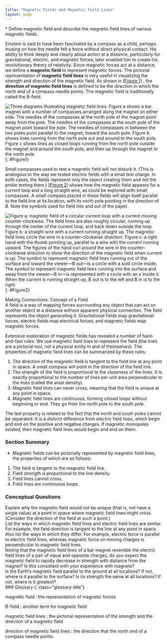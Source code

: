 ```yaml
---
title: "Magnetic Fields and Magnetic Field Lines"
layout: page
--- 
```


<div class="abstract" markdown="1">
* Define magnetic field and describe the magnetic field lines of various magnetic fields.
</div>

Einstein is said to have been fascinated by a compass as a child, perhaps musing
on how the needle felt a force without direct physical contact. His ability to
think deeply and clearly about action at a distance, particularly for
gravitational, electric, and magnetic forces, later enabled him to create his
revolutionary theory of relativity. Since magnetic forces act at a distance, we
define a **magnetic field** to represent magnetic forces. The pictorial
representation of **magnetic field lines** is very useful in visualizing the
strength and direction of the magnetic field. As shown in [[Figure 1]](#Figure1)
, the **direction of magnetic field lines** is defined to be the direction in
which the north end of a compass needle points. The magnetic field is
traditionally called the B-field.

![Three diagrams illustrating magnetic field lines. Figure a shows a bar magnet with a number of compasses arranged along the magnet on either side. The needles of the compasses at the north pole of the magnet point away from the pole. The needles of the compasses at the south pole of the magnet point toward the pole. The needles of compasses in between the two poles point parallel to the magnet, toward the south pole. Figure b shows lines running from the north pole out and around to the south pole. Figure c shows lines as closed loops running from the north pole outside the magnet and around the south pole, and then up through the magnet to the north pole.](../resources/Figure_22_03_01a.jpg "Magnetic field lines are defined to have the direction that a small compass points when placed at a location. (a) If small compasses are used to map the magnetic field around a bar magnet, they will point in the directions shown: away from the north pole of the magnet, toward the south pole of the magnet. (Recall that the Earth&#x2019;s north magnetic pole is really a south pole in terms of definitions of poles on a bar magnet.) (b) Connecting the arrows gives continuous magnetic field lines. The strength of the field is proportional to the closeness (or density) of the lines. (c) If the interior of the magnet could be probed, the field lines would be found to form continuous closed loops.")
{: #Figure1}

Small compasses used to test a magnetic field will not disturb it. (This is
analogous to the way we tested electric fields with a small test charge. In both
cases, the fields represent only the object creating them and not the probe
testing them.) [[Figure 2]](#Figure2) shows how the magnetic field appears for a
current loop and a long straight wire, as could be explored with small
compasses. A small compass placed in these fields will align itself parallel to
the field line at its location, with its north pole pointing in the direction
of *B*. Note the symbols used for field into and out of the paper.

![Figure a: magnetic field of a circular current loop with a current moving counter-clockwise. The field lines are also roughly circular, running up through the center of the current loop, and back down outside the loop. Figure b: a straight wire with a current running straight up. The magnetic field lines circle the wire in a counter-clockwise direction. Figure c: a right hand with the thumb pointing up, parallel to a wire with the current running upward. The figures of the hand curl around the wire in the counter-clockwise direction to show the direction of the magnetic field when current is up. The symbol to represent magnetic field lines running out of the surface and toward the viewer&#x2014;B out&#x2014;is a circle with a sold circle inside. The symbol to represent magnetic field lines running into the surface and away from the viewer&#x2014;B in&#x2014;is represented with a circle with an x inside it. When the current is running straight up, B out is to the left and B in is to the right.](../resources/Figure_22_03_02a.jpg "Small compasses could be used to map the fields shown here. (a) The magnetic field of a circular current loop is similar to that of a bar magnet. (b) A long and straight wire creates a field with magnetic field lines forming circular loops. (c) When the wire is in the plane of the paper, the field is perpendicular to the paper. Note that the symbols used for the field pointing inward (like the tail of an arrow) and the field pointing outward (like the tip of an arrow).")
{: #Figure2}

<div class="note" data-has-label="true" data-label="" markdown="1">
<div class="title">
Making Connections: Concept of a Field
</div>
A field is a way of mapping forces surrounding any object that can act on another object at a distance without apparent physical connection. The field represents the object generating it. Gravitational fields map gravitational forces, electric fields map electrical forces, and magnetic fields map magnetic forces.

</div>

Extensive exploration of magnetic fields has revealed a number of hard-and-fast
rules. We use magnetic field lines to represent the field (the lines are a
pictorial tool, not a physical entity in and of themselves). The properties of
magnetic field lines can be summarized by these rules:

1. The direction of the magnetic field is tangent to the field line at any point
   in space. A small compass will point in the direction of the field line.
2. The strength of the field is proportional to the closeness of the lines. It
   is exactly proportional to the number of lines per unit area perpendicular to
   the lines (called the areal density).
3. Magnetic field lines can never cross, meaning that the field is unique at any
   point in space.
4. Magnetic field lines are continuous, forming closed loops without beginning
   or end. They go from the north pole to the south pole.

The last property is related to the fact that the north and south poles cannot
be separated. It is a distinct difference from electric field lines, which begin
and end on the positive and negative charges. If magnetic monopoles existed,
then magnetic field lines would begin and end on them.

### Section Summary

* Magnetic fields can be pictorially represented by magnetic field lines, the
  properties of which are as follows:

1. The field is tangent to the magnetic field line.
2. Field strength is proportional to the line density.
3. Field lines cannot cross.
4. Field lines are continuous loops.

### Conceptual Questions

<div class="exercise" data-element-type="conceptual-questions">
<div class="problem" markdown="1">
Explain why the magnetic field would not be unique (that is, not have a single value) at a point in space where magnetic field lines might cross. (Consider the direction of the field at such a point.)

</div>
</div>

<div class="exercise" data-element-type="conceptual-questions">
<div class="problem" markdown="1">
List the ways in which magnetic field lines and electric field lines are similar. For example, the field direction is tangent to the line at any point in space. Also list the ways in which they differ. For example, electric force is parallel to electric field lines, whereas magnetic force on moving charges is perpendicular to magnetic field lines.

</div>
</div>

<div class="exercise" data-element-type="conceptual-questions">
<div class="problem" markdown="1">
Noting that the magnetic field lines of a bar magnet resemble the electric field lines of a pair of equal and opposite charges, do you expect the magnetic field to rapidly decrease in strength with distance from the magnet? Is this consistent with your experience with magnets?

</div>
</div>

<div class="exercise" data-element-type="conceptual-questions">
<div class="problem" markdown="1">
Is the Earth’s magnetic field parallel to the ground at all locations? If not, where is it parallel to the surface? Is its strength the same at all locations? If not, where is it greatest?

</div>
</div>

<div class="glossary" markdown="1">
### Glossary
{: class="glossary-title"}

magnetic field
: the representation of magnetic forces

*B*-field
: another term for magnetic field

magnetic field lines
: the pictorial representation of the strength and the direction of a magnetic
field

direction of magnetic field lines
: the direction that the north end of a compass needle points

</div>
